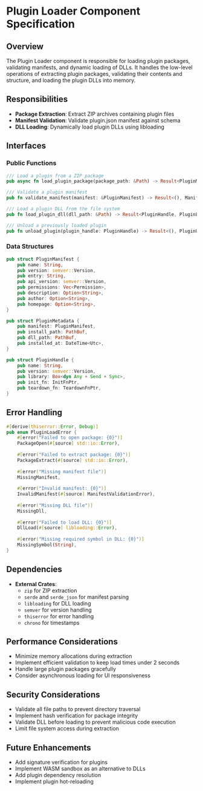 # Plugin Loader Component Specification

## Overview
The Plugin Loader component is responsible for loading plugin packages, validating manifests, and dynamic loading of DLLs. It handles the low-level operations of extracting plugin packages, validating their contents and structure, and loading the plugin DLLs into memory.

## Responsibilities

- **Package Extraction**: Extract ZIP archives containing plugin files
- **Manifest Validation**: Validate plugin.json manifest against schema
- **DLL Loading**: Dynamically load plugin DLLs using libloading

## Interfaces

### Public Functions

```rust
/// Load a plugin from a ZIP package
pub async fn load_plugin_package(package_path: &Path) -> Result<PluginMetadata, PluginLoadError>;

/// Validate a plugin manifest
pub fn validate_manifest(manifest: &PluginManifest) -> Result<(), ManifestValidationError>;

/// Load a plugin DLL from the file system
pub fn load_plugin_dll(dll_path: &Path) -> Result<PluginHandle, PluginLoadError>;

/// Unload a previously loaded plugin
pub fn unload_plugin(plugin_handle: PluginHandle) -> Result<(), PluginUnloadError>;
```

### Data Structures

```rust
pub struct PluginManifest {
    pub name: String,
    pub version: semver::Version,
    pub entry: String,
    pub api_version: semver::Version,
    pub permissions: Vec<Permission>,
    pub description: Option<String>,
    pub author: Option<String>,
    pub homepage: Option<String>,
}

pub struct PluginMetadata {
    pub manifest: PluginManifest,
    pub install_path: PathBuf,
    pub dll_path: PathBuf,
    pub installed_at: DateTime<Utc>,
}

pub struct PluginHandle {
    pub name: String,
    pub version: semver::Version,
    pub library: Box<dyn Any + Send + Sync>,
    pub init_fn: InitFnPtr,
    pub teardown_fn: TeardownFnPtr,
}
```

## Error Handling

```rust
#[derive(thiserror::Error, Debug)]
pub enum PluginLoadError {
    #[error("Failed to open package: {0}")]
    PackageOpen(#[source] std::io::Error),
    
    #[error("Failed to extract package: {0}")]
    PackageExtract(#[source] std::io::Error),
    
    #[error("Missing manifest file")]
    MissingManifest,
    
    #[error("Invalid manifest: {0}")]
    InvalidManifest(#[source] ManifestValidationError),
    
    #[error("Missing DLL file")]
    MissingDll,
    
    #[error("Failed to load DLL: {0}")]
    DllLoad(#[source] libloading::Error),
    
    #[error("Missing required symbol in DLL: {0}")]
    MissingSymbol(String),
}
```

## Dependencies

- **External Crates**:
  - `zip` for ZIP extraction
  - `serde` and `serde_json` for manifest parsing
  - `libloading` for DLL loading
  - `semver` for version handling
  - `thiserror` for error handling
  - `chrono` for timestamps

## Performance Considerations

- Minimize memory allocations during extraction
- Implement efficient validation to keep load times under 2 seconds
- Handle large plugin packages gracefully
- Consider asynchronous loading for UI responsiveness

## Security Considerations

- Validate all file paths to prevent directory traversal
- Implement hash verification for package integrity
- Validate DLL before loading to prevent malicious code execution
- Limit file system access during extraction

## Future Enhancements

- Add signature verification for plugins
- Implement WASM sandbox as an alternative to DLLs
- Add plugin dependency resolution
- Implement plugin hot-reloading
